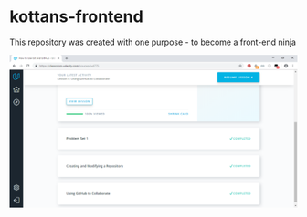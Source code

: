 # kottans-frontend
This repository was created with one purpose - to become a front-end ninja

![Git and Github](https://github.com/artellos747/kottans-frontend/raw/master/task0/task0_0.png)
